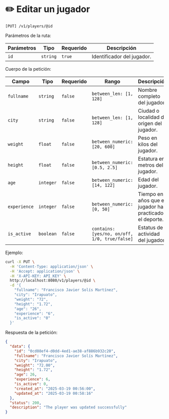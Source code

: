 # ✏️ Editar un jugador

```
[PUT] /v1/players/@id
```

Parámetros de la ruta:

| Parámetros | Tipo | Requerido | Descripción |
| ---------- | ---- | --------- | ----------- |
| `id` | `string` | `true` | Identificador del jugador. |

Cuerpo de la petición:

| Campo | Tipo | Requerido | Rango | Descripción |
| ----- | ---- | --------- | ----- | ----------- |
| `fullname` | `string` | `false` | `between_len: [1, 128]` | Nombre completo del jugador. |
| `city` | `string` | `false` | `between_len: [1, 128]` | Ciudad o localidad de origen del jugador. |
| `weight` | `float` | `false` | `between_numeric: [20, 600]` | Peso en kilos del jugador. |
| `height` | `float` | `false` | `between_numeric: [0.5, 2.5]` | Estatura en metros del jugador. |
| `age` | `integer` | `false` | `between_numeric: [14, 122]` | Edad del jugador. |
| `experience` | `integer` | `false` | `between_numeric: [0, 50]` | Tiempo en años que el jugador ha practicado el deporte. |
| `is_active` | `boolean` | `false` | `contains: [yes/no, on/off, 1/0, true/false]` | Estatus de actividad del jugador. |

Ejemplo:

```bash
curl -X PUT \
  -H 'Content-Type: application/json' \
  -H 'Accept: application/json' \
  -H 'X-API-KEY: API_KEY' \
  http://localhost:8080/v1/players/@id \
  -d '{
    "fullname": "Francisco Javier Solís Martínez",
    "city": "Irapuato",
    "weight": "72",
    "height": "1.72",
    "age": "26",
    "experience": "6",
    "is_active": "0"
  }'
```

Respuesta de la petición:

```json
{
  "data": {
    "id": "0cd08ef4-d0dd-4ed1-ae38-af886b932c20",
    "fullname": "Francisco Javier Solís Martínez",
    "city": "Irapuato",
    "weight": "72.00",
    "height": "1.72",
    "age": 26,
    "experience": 6,
    "is_active": 0,
    "created_at": "2025-03-19 00:56:00",
    "updated_at": "2025-03-19 00:58:16"
  },
  "status": 200,
  "description": "The player was updated successfully"
}
```
